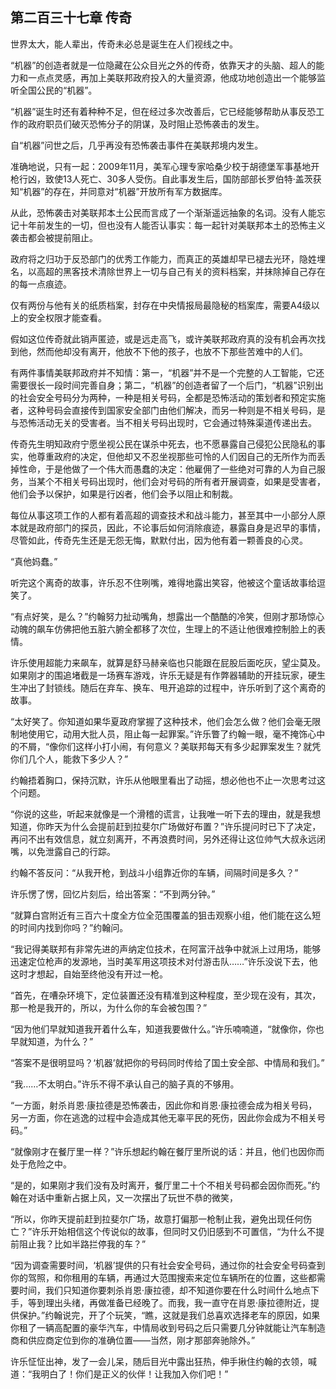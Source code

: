 ## 第二百三十七章 传奇
世界太大，能人辈出，传奇未必总是诞生在人们视线之中。

“机器”的创造者就是一位隐藏在公众目光之外的传奇，依靠天才的头脑、超人的能力和一点点灵感，再加上美联邦政府投入的大量资源，他成功地创造出一个能够监听全国公民的“机器”。

“机器”诞生时还有着种种不足，但在经过多次改善后，它已经能够帮助从事反恐工作的政府职员们破灭恐怖分子的阴谋，及时阻止恐怖袭击的发生。

自“机器”问世之后，几乎再没有恐怖袭击事件在美联邦境内发生。

准确地说，只有一起：2009年11月，美军心理专家哈桑少校于胡德堡军事基地开枪行凶，致使13人死亡、30多人受伤。自此事发生后，国防部部长罗伯特·盖茨获知“机器”的存在，并同意对“机器”开放所有军方数据库。

从此，恐怖袭击对美联邦本土公民而言成了一个渐渐遥远抽象的名词。没有人能忘记十年前发生的一切，但也没有人能否认事实：每一起针对美联邦本土的恐怖主义袭击都会被提前阻止。

政府将之归功于反恐部门的优秀工作能力，而真正的英雄却早已褪去光环，隐姓埋名，以高超的黑客技术清除世界上一切与自己有关的资料档案，并抹除掉自己存在的每一点痕迹。

仅有两份与他有关的纸质档案，封存在中央情报局最隐秘的档案库，需要A4级以上的安全权限才能查看。

假如这位传奇就此销声匿迹，或是远走高飞，或许美联邦政府真的没有机会再次找到他，然而他却没有离开，他放不下他的孩子，也放不下那些苦难中的人们。

有两件事情美联邦政府并不知情：第一，“机器”并不是一个完整的人工智能，它还需要很长一段时间完善自身；第二，“机器”的创造者留了一个后门，“机器”识别出的社会安全号码分为两种，一种是相关号码，全都是恐怖活动的策划者和预定实施者，这种号码会直接传到国家安全部门由他们解决，而另一种则是不相关号码，是与恐怖活动无关的受害者。当不相关号码出现时，它会通过特殊渠道传递出去。

传奇先生明知政府宁愿坐视公民在谋杀中死去，也不愿暴露自己侵犯公民隐私的事实，他尊重政府的决定，但他却又不忍坐视那些可怜的人们因自己的无所作为而丢掉性命，于是他做了一个伟大而愚蠢的决定：他雇佣了一些绝对可靠的人为自己服务，当某个不相关号码出现时，他们会对号码的所有者开展调查，如果是受害者，他们会予以保护，如果是行凶者，他们会予以阻止和制裁。

每位从事这项工作的人都有着高超的调查技术和战斗能力，甚至其中一小部分人原本就是政府部门的探员，因此，不论事后如何消除痕迹，暴露自身是迟早的事情，尽管如此，传奇先生还是无怨无悔，默默付出，因为他有着一颗善良的心灵。

“真他妈蠢。”

听完这个离奇的故事，许乐忍不住咧嘴，难得地露出笑容，他被这个童话故事给逗笑了。

“有点好笑，是么？”约翰努力扯动嘴角，想露出一个酷酷的冷笑，但刚才那场惊心动魄的飙车仿佛把他五脏六腑全都移了次位，生理上的不适让他很难控制脸上的表情。

许乐使用超能力来飙车，就算是舒马赫亲临也只能跟在屁股后面吃灰，望尘莫及。如果刚才的围追堵截是一场赛车游戏，许乐无疑是有作弊器辅助的开挂玩家，硬生生冲出了封锁线。随后在弃车、换车、甩开追踪的过程中，许乐听到了这个离奇的故事。

“太好笑了。你知道如果华夏政府掌握了这种技术，他们会怎么做？他们会毫无限制地使用它，动用大批人员，阻止每一起罪案。”许乐瞥了约翰一眼，毫不掩饰心中的不屑，“像你们这样小打小闹，有何意义？美联邦每天有多少起罪案发生？就凭你们几个人，能救下多少人？”

约翰捂着胸口，保持沉默，许乐从他眼里看出了动摇，想必他也不止一次思考过这个问题。

“你说的这些，听起来就像是一个滑稽的谎言，让我唯一听下去的理由，就是我想知道，你昨天为什么会提前赶到拉斐尔广场做好布置？”许乐提问时已下了决定，再问不出有效信息，就立刻离开，不再浪费时间，另外还得让这位帅气大叔永远闭嘴，以免泄露自己的行踪。

约翰不答反问：“从我开枪，到战斗小组靠近你的车辆，间隔时间是多久？”

许乐愣了愣，回忆片刻后，给出答案：“不到两分钟。”

“就算白宫附近有三百六十度全方位全范围覆盖的狙击观察小组，他们能在这么短的时间内找到你吗？”约翰问。

“我记得美联邦有非常先进的声纳定位技术，在阿富汗战争中就派上过用场，能够迅速定位枪声的发源地，当时美军用这项技术对付游击队……”许乐没说下去，他这时才想起，自始至终他没有开过一枪。

“首先，在嘈杂环境下，定位装置还没有精准到这种程度，至少现在没有，其次，那一枪是我开的，所以，为什么你的车会被包围？”

“因为他们早就知道我开着什么车，知道我要做什么。”许乐喃喃道，“就像你，你也早就知道，为什么？”

“答案不是很明显吗？‘机器’就把你的号码同时传给了国土安全部、中情局和我们。”

“我……不太明白。”许乐不得不承认自己的脑子真的不够用。

“一方面，射杀肖恩·康拉德是恐怖袭击，因此你和肖恩·康拉德会成为相关号码，另一方面，你在逃逸的过程中会造成其他无辜平民的死伤，因此你会成为不相关号码。”

“就像刚才在餐厅里一样？”许乐想起约翰在餐厅里所说的话：并且，他们也因你而处于危险之中。

“是的，如果刚才我们没有及时离开，餐厅里二十个不相关号码都会因你而死。”约翰在对话中重新占据上风，又一次摆出了玩世不恭的微笑，

“所以，你昨天提前赶到拉斐尔广场，故意打偏那一枪制止我，避免出现任何伤亡？”许乐开始相信这个传说似的故事，但同时又仍旧感到不可置信，“为什么不提前阻止我？比如半路拦停我的车？”

“因为调查需要时间，‘机器’提供的只有社会安全号码，通过你的社会安全号码查到你的驾照，和你租用的车辆，再通过大范围搜索来定位车辆所在的位置，这些都需要时间，我们只知道你要刺杀肖恩·康拉德，却不知道你要在什么时间什么地点下手，等到理出头绪，再做准备已经晚了。而我，我一直守在肖恩·康拉德附近，提供保护。”约翰说完，开了个玩笑，“瞧，这就是我们总喜欢选择老车的原因，如果你租了一辆高配置的豪华汽车，中情局收到号码之后只需要几分钟就能让汽车制造商和供应商定位到你的准确位置——当然，刚才那部奔驰除外。”

许乐怔怔出神，发了一会儿呆，随后目光中露出狂热，伸手揪住约翰的衣领，喊道：“我明白了！你们是正义的伙伴！让我加入你们吧！”

